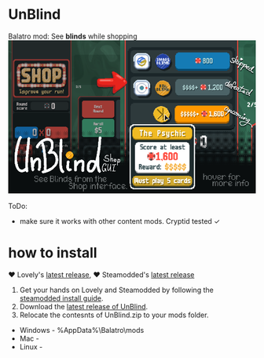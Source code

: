 # UnBlind
Balatro mod: See <b>blinds</b> while shopping
<img src="https://raw.githubusercontent.com/MeraGenio/UnBlind/refs/heads/main/readme-img.png">

ToDo:
- make sure it works with other content mods. Cryptid tested ✓

# how to install 
♥ Lovely's [latest release](https://github.com/ethangreen-dev/lovely-injector/releases/), ♥ Steamodded's [latest release](https://github.com/Steamodded/smods/releases)
1.   Get your hands on Lovely and Steamodded by following the [steamodded install guide](https://github.com/Steamodded/smods/wiki#how-to-install-steamodded).
3.   Download the [latest release of UnBlind](https://github.com/MeraGenio/UnBlind/releases).
4.   Relocate the contesnts of UnBlind.zip to your mods folder.
<ul>
	<li> Windows - %AppData%\Balatro\mods</li>
	<li> Mac - </li>
	<li> Linux - </li>
</ul>

